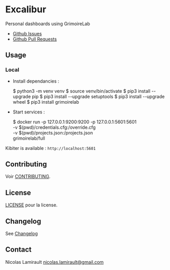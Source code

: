 # Excalibur

Personal dashboards using GrimoireLab

* [Github Issues](github-issues.png)
* [Github Pull Requests](github-pr.png) 


## Usage

### Local

* Install dependancies :

    $ python3 -m venv venv
    $ source venv/bin/activate
    $ pip3 install --upgrade pip
    $ pip3 install --upgrade setuptools
    $ pip3 install --upgrade wheel
    $ pip3 install grimoirelab

* Start services :

    $ docker run -p 127.0.0.1:9200:9200 -p 127.0.0.1:5601:5601 \
        -v $(pwd)/credentials.cfg:/override.cfg \
        -v $(pwd)/projects.json:/projects.json \
        grimoirelab/full

Kibiter is available : `http://localhost:5601`


## Contributing

Voir [CONTRIBUTING](CONTRIBUTING.md).

## License

[LICENSE](LICENSE) pour la license.

## Changelog

See [Changelog](ChangeLog.md) 

## Contact

Nicolas Lamirault <nicolas.lamirault@gmail.com>
